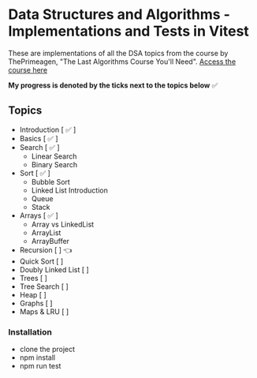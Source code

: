 # Data Structures and Algorithms - Implementations and Tests in Vitest
These are implementations of all the DSA topics from the course by ThePrimeagen, "The Last Algorithms Course You'll Need".
[Access the course here](https://frontendmasters.com/courses/algorithms/)

**My progress is denoted by the ticks next to the topics below** ✅

## Topics
- Introduction [ ✅ ]
- Basics [ ✅ ] 
- Search [ ✅ ]
    * Linear Search
    * Binary Search
- Sort [ ✅ ]
    * Bubble Sort
    * Linked List Introduction
    * Queue
    * Stack
- Arrays [ ✅ ]
    * Array vs LinkedList
    * ArrayList
    * ArrayBuffer
- Recursion [  ] 👈
- Quick Sort [  ]
- Doubly Linked List [  ]
- Trees [  ]
- Tree Search [  ]
- Heap [  ]
- Graphs [  ]
- Maps & LRU [  ]

### Installation
- clone the project
- npm install
- npm run test
